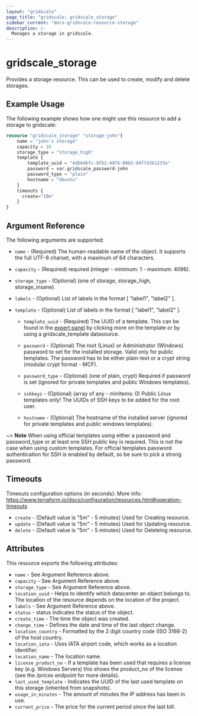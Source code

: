 ```yaml
---
layout: "gridscale"
page_title: "gridscale: gridscale_storage"
sidebar_current: "docs-gridscale-resource-storage"
description: |-
  Manages a storage in gridscale.
---
```


# gridscale_storage

Provides a storage resource. This can be used to create, modify and delete storages.

## Example Usage

The following example shows how one might use this resource to add a storage to gridscale:

```terraform
resource "gridscale_storage" "storage-john"{
	name = "john's storage"
	capacity = 10
	storage_type = "storage_high"
	template {
	    template_uuid = "4db64bfc-9fb2-4976-80b5-94ff43b1233a"
	    password = var.gridscale_password-john
	    password_type = "plain"
	    hostname = "Ubuntu"
	}
	timeouts {
      create="10m"
  	}
}
```

## Argument Reference

The following arguments are supported:

* `name` - (Required) The human-readable name of the object. It supports the full UTF-8 charset, with a maximum of 64 characters.

* `capacity` - (Required) required (integer - minimum: 1 - maximum: 4096).

* `storage_type` - (Optional) (one of storage, storage_high, storage_insane).

* `labels` - (Optional) List of labels in the format [ "label1", "label2" ].

* `template` - (Optional) List of labels in the format [ "label1", "label2" ].

    * `template_uuid` - (Required) The UUID of a template. This can be found in the [expert panel](https://my.gridscale.io/Expert/Template) by clicking more on the template or by using a gridscale_template datasource.

    * `password` - (Optional) The root (Linux) or Administrator (Windows) password to set for the installed storage. Valid only for public templates. The password has to be either plain-text or a crypt string (modular crypt format - MCF).

    * `password_type` - (Optional) (one of plain, crypt) Required if password is set (ignored for private templates and public Windows templates).

    * `sshkeys` - (Optional) (array of any - minItems: 0) Public Linux templates only! The UUIDs of SSH keys to be added for the root user.

    * `hostname` - (Optional) The hostname of the installed server (ignored for private templates and public windows templates).

~> **Note** When using official templates using either a password and password_type or at least one SSH public key is required. This is not the case when using custom templates. For official templates password authentication for SSH is enabled by default, so be sure to pick a strong password.


## Timeouts

Timeouts configuration options (in seconds):
More info: https://www.terraform.io/docs/configuration/resources.html#operation-timeouts

* `create` - (Default value is "5m" - 5 minutes) Used for Creating resource.
* `update` - (Default value is "5m" - 5 minutes) Used for Updating resource.
* `delete` - (Default value is "5m" - 5 minutes) Used for Deleteing resource.

## Attributes

This resource exports the following attributes:

* `name` - See Argument Reference above.
* `capacity` - See Argument Reference above.
* `storage_type` - See Argument Reference above.
* `location_uuid` - Helps to identify which datacenter an object belongs to. The location of the resource depends on the location of the project.
* `labels` - See Argument Reference above.
* `status` - status indicates the status of the object.
* `create_time` - The time the object was created.
* `change_time` - Defines the date and time of the last object change.
* `location_country` - Formatted by the 2 digit country code (ISO 3166-2) of the host country.
* `location_iata` - Uses IATA airport code, which works as a location identifier.
* `location_name` - The location name.
* `license_product_no` - If a template has been used that requires a license key (e.g. Windows Servers) this shows the product_no of the license (see the /prices endpoint for more details).
* `last_used_template` - Indicates the UUID of the last used template on this storage (inherited from snapshots).
* `usage_in_minutes` - The amount of minutes the IP address has been in use.
* `current_price` - The price for the current period since the last bill.
